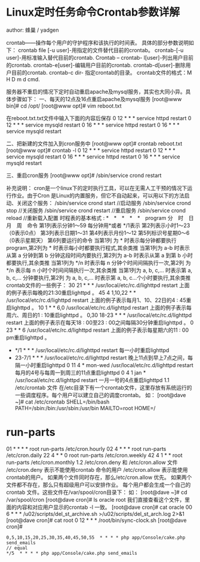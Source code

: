 # Linux定时任务命令Crontab参数详解
author: 蜂巢  /  yadgen

crontab——操作每个用户的守护程序和该执行的时间表。
具体的部分参数说明如下：
crontab file [-u user]-用指定的文件替代目前的crontab。 
crontab-[-u user]-用标准输入替代目前的crontab. Crontab –
crontab- l[user]-列出用户目前的crontab. 
crontab-e[user]-编辑用户目前的crontab. 
crontab-d[user]-删除用户目前的crontab. 
crontab-c dir- 指定crontab的目录。 
crontab文件的格式：M H D m d cmd.


服务器不重启的情况下定时自动重启apache及mysql服务，其实也大同小异。具体步骤如下：
一、每天的12点及16点重启apache及mysql服务
[root@www bin]# cd /opt/
[root@www opt]# vim reboot.txt


在reboot.txt.txt文件中输入下面的内容后保存
0 12 * * * service httpd restart
0 12 * * * service mysqld restart
0 16 * * * service httpd restart
0 16 * * * service mysqld restart


二、把新建的文件加入到cron服务中
[root@www opt]# crontab reboot.txt
[root@www opt]# crontab -l
0 12 * * * service httpd restart
0 12 * * * service mysqld restart
0 16 * * * service httpd restart
0 16 * * * service mysqld restart


三、重启cron服务
[root@www opt]# /sbin/service crond restart


补充说明：
cron是一个linux下的定时执行工具，可以在无需人工干预的情况下运行作业。由于Cron 是Linux的内置服务，但它不自动起来，可以用以下的方法启动、关闭这个服务：
/sbin/service crond start //启动服务
/sbin/service crond stop //关闭服务
/sbin/service crond restart //重启服务
/sbin/service crond reload //重新载入配置
时程表的基本格式 :
*　*　*　*　*　program
分　时　日　月　周　命令
第1列表示分钟1～59 每分钟用*或者 */1表示
第2列表示小时1～23（0表示0点）
第3列表示日期1～31
第4列表示月份1～12
第5列标识号星期0～6（0表示星期天）
第6列要运行的命令
当第1列 为 * 时表示每分钟都要执行 program,第2列为 * 时表示每小时都要执行程式,其余类推
当第1列为 a-b 时表示从第 a 分钟到第 b 分钟这段时间内要执行,第2列为 a-b 时表示从第 a 到第 b 小时都要执行,其余类推
当第1列为 */n 时表示每 n 分钟个时间间隔执行一次,第2列 为 */n 表示每 n 小时个时间间隔执行一次,其余类推
当第1列为 a, b, c,… 时表示第 a, b, c,… 分钟要执行,第2列 为 a, b, c,… 时表示第 a, b, c…个小时要执行,其余类推
crontab文件的一些例子：
30 21 * * * /usr/local/etc/rc.d/lighttpd restart
上面的例子表示每晚的21:30重启lighttpd 。
45 4 1,10,22 * * /usr/local/etc/rc.d/lighttpd restart
上面的例子表示每月1、10、22日的4 : 45重启lighttpd 。
10 1 * * 6,0 /usr/local/etc/rc.d/lighttpd restart
上面的例子表示每周六、周日的1 : 10重启lighttpd 。
0,30 18-23 * * * /usr/local/etc/rc.d/lighttpd restart
上面的例子表示在每天18 : 00至23 : 00之间每隔30分钟重启lighttpd 。
0 23 * * 6 /usr/local/etc/rc.d/lighttpd restart
上面的例子表示每星期六的11 : 00 pm重启lighttpd 。
* */1 * * * /usr/local/etc/rc.d/lighttpd restart
每一小时重启lighttpd
* 23-7/1 * * * /usr/local/etc/rc.d/lighttpd restart
晚上11点到早上7点之间，每隔一小时重启lighttpd
0 11 4 * mon-wed /usr/local/etc/rc.d/lighttpd restart
每月的4号与每周一到周三的11点重启lighttpd
0 4 1 jan * /usr/local/etc/rc.d/lighttpd restart
一月一号的4点重启lighttpd
1.1 /etc/crontab 文件
在/etc目录下有一个crontab文件，这里存放有系统运行的一些调度程序。每个用户可以建立自己的调度crontab。
如：
[root@dave ~]# cat /etc/crontab
SHELL=/bin/bash
PATH=/sbin:/bin:/usr/sbin:/usr/bin
MAILTO=root
HOME=/
# run-parts
01 * * * * root run-parts /etc/cron.hourly
02 4 * * * root run-parts /etc/cron.daily
22 4 * * 0 root run-parts /etc/cron.weekly
42 4 1 * * root run-parts /etc/cron.monthly
1.2 /etc/cron.deny 和 /etc/cron.allow 文件
/etc/cron.deny 表示不能使用crontab 命令的用户
/etc/cron.allow 表示能使用crontab的用户。
如果两个文件同时存在，那么/etc/cron.allow 优先。
如果两个文件都不存在，那么只有超级用户可以安排作业。
每个用户都会生成一个自己的crontab 文件。这些文件在/var/spool/cron目录下：
如：
[root@dave ~]# cd /var/spool/cron
[root@dave cron]# ls
oracle root
我们直接查看这个文件，里面的内容和对应用户显示的crontab -l 一致。
[root@dave cron]# cat oracle
00 6 * * * /u02/scripts/del_st_archive.sh >/u02/scripts/del_st_arch.log 2>&1
[root@dave cron]# cat root
0 12 * * * /root/bin/sync-clock.sh
[root@dave cron]#

```
0,5,10,15,20,25,30,35,40,45,50,55  * * * * php app/Console/cake.php send_emails
// equal
*/5  * * * * php app/Console/cake.php send_emails
```
